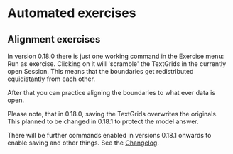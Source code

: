 # Automated exercises

## Alignment exercises

In version 0.18.0 there is just one working command in the Exercise menu: Run
as exercise. Clicking on it will 'scramble' the TextGrids in the currently open
Session. This means that the boundaries get redistributed equidistantly from
each other. 

After that you can practice aligning the boundaries to what ever data is open. 

Please note, that in 0.18.0, saving the TextGrids overwrites the originals.
This planned to be changed in 0.18.1 to protect the model answer.

There will be further commands enabled in versions 0.18.1 onwards to enable
saving and other things. See the [Changelog](Changelog.markdown#unreleased).
